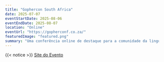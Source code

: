 ```yaml
---
title: "Gophercon South Africa"
date: 2025-07-07
eventStartDate: 2025-08-06
eventEndDate: 2025-08-07
location: "Online"
eventUrl: "https://gopherconf.co.za/"
featuredImage: "featured.png"
summary: "Uma conferência online de destaque para a comunidade da linguagem de programação Go na África do Sul, reunindo desenvolvedores para aprendizado e networking."
---
```

{{< notice >}}
[Site do Evento](https://gopherconf.co.za/)
